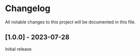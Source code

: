 # Changelog

All notable changes to this project will be documented in this file.

## [1.0.0] - 2023-07-28

Initial release

